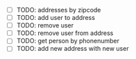 - [ ] TODO: addresses by zipcode
- [ ] TODO: add user to address
- [ ] TODO: remove user
- [ ] TODO: remove user from address
- [ ] TODO: get person by phonenumber
- [ ] TODO: add new address with new user